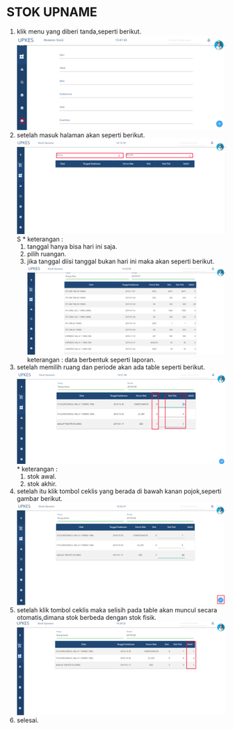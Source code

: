 # STOK UPNAME

1. klik menu yang diberi tanda,seperti berikut.
![1](img/37.png)
2. setelah masuk halaman akan seperti berikut.
![3](img/40.png)S
        * keterangan :
    1. tanggal hanya bisa hari ini saja.
    2. pilih ruangan.
    3. jika tanggal diisi tanggal bukan hari ini maka akan seperti berikut.
    ![7](img/45.png)
        keterangan : data berbentuk seperti laporan.
3. setelah memilih  ruang dan periode akan ada table seperti berikut.
![4](img/42.png)
        * keterangan :
    1. stok awal.
    2. stok akhir.
4. setelah itu  klik tombol ceklis yang berada di bawah kanan pojok,seperti gambar berikut.
![2](img/43.png)
5. setelah klik tombol ceklis maka selisih pada table akan muncul secara otomatis,dimana stok berbeda dengan stok fisik.
![5](img/44.png)
6. selesai.